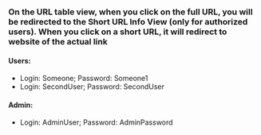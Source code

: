 ### On the URL table view, when you click on the full URL, you will be redirected to the Short URL Info View (only for authorized users). When you click on a short URL, it will redirect to website of the actual link
#### Users:
* Login: Someone; Password: Someone1
* Login: SecondUser; Password: SecondUser

#### Admin:
* Login: AdminUser; Password: AdminPassword
